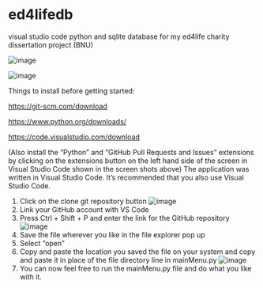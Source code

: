 # ed4lifedb
visual studio code python and sqlite database for my ed4life charity dissertation project (BNU)

 ![image](https://user-images.githubusercontent.com/91662409/233860833-9ccbc32e-f2ee-4541-861b-f1cf2b8a32f3.png)

![image](https://user-images.githubusercontent.com/91662409/233860838-5ef74dcf-f77e-491c-9ded-1a54d34d9100.png)
 
Things to install before getting started:

https://git-scm.com/download

https://www.python.org/downloads/

https://code.visualstudio.com/download

(Also install the “Python” and “GitHub Pull Requests and Issues” extensions by clicking on the extensions button on the left hand side of the screen in Visual Studio Code shown in the screen shots above)
The application was written in Visual Studio Code. It’s recommended that you also use Visual Studio Code.

1.	Click on the clone git repository button
 ![image](https://user-images.githubusercontent.com/91662409/233860849-553d3db6-5ae6-463b-bbd6-9aee0bb052c2.png)
2.	Link your GitHub account with VS Code
3.	Press Ctrl + Shift + P and enter the link for the GitHub repository
 ![image](https://user-images.githubusercontent.com/91662409/233860855-89c25c74-5667-44b9-8358-2f7e7a84ac78.png)
4.	Save the file wherever you like in the file explorer pop up
5.	Select “open”
6.	Copy and paste the location you saved the file on your system and copy and paste it in place of the file directory line in mainMenu.py
 ![image](https://user-images.githubusercontent.com/91662409/233860859-45e04c00-98b6-408a-afa9-839df4e33323.png)
7.	You can now feel free to run the mainMenu.py file and do what you like with it.
